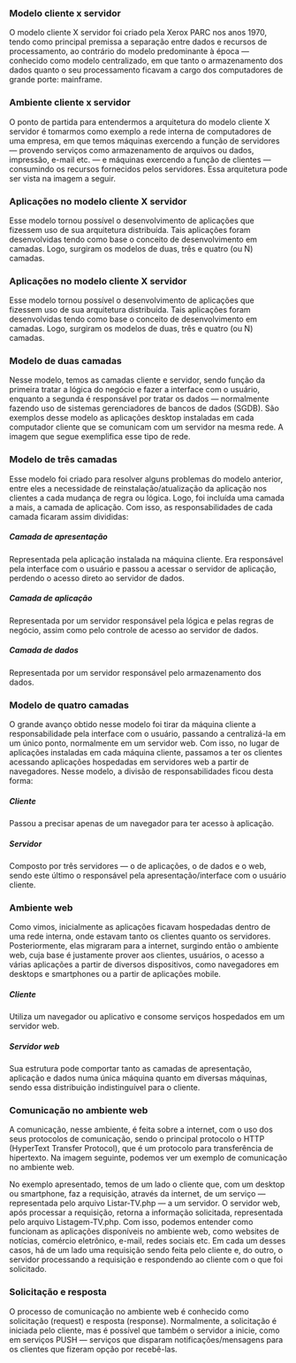 ### Modelo cliente x servidor
O modelo cliente X servidor foi criado pela Xerox PARC nos anos 1970, tendo como principal premissa a separação entre dados e recursos de processamento, ao contrário do modelo predominante à época — conhecido como modelo centralizado, em que tanto o armazenamento dos dados quanto o seu processamento ficavam a cargo dos computadores de grande porte: mainframe.

### Ambiente cliente x servidor
O ponto de partida para entendermos a arquitetura do modelo cliente X servidor é tomarmos como exemplo a rede interna de computadores de uma empresa, em que temos máquinas exercendo a função de servidores — provendo serviços como armazenamento de arquivos ou dados, impressão, e-mail etc. — e máquinas exercendo a função de clientes — consumindo os recursos fornecidos pelos servidores. Essa arquitetura pode ser vista na imagem a seguir.

### Aplicações no modelo cliente X servidor
Esse modelo tornou possível o desenvolvimento de aplicações que fizessem uso de sua arquitetura distribuída. Tais aplicações foram desenvolvidas tendo como base o conceito de desenvolvimento em camadas. Logo, surgiram os modelos de duas, três e quatro (ou N) camadas.

### Aplicações no modelo cliente X servidor
Esse modelo tornou possível o desenvolvimento de aplicações que fizessem uso de sua arquitetura distribuída. Tais aplicações foram desenvolvidas tendo como base o conceito de desenvolvimento em camadas. Logo, surgiram os modelos de duas, três e quatro (ou N) camadas.


### Modelo de duas camadas
Nesse modelo, temos as camadas cliente e servidor, sendo função da primeira tratar a lógica do negócio e fazer a interface com o usuário, enquanto a segunda é responsável por tratar os dados — normalmente fazendo uso de sistemas gerenciadores de bancos de dados (SGDB). São exemplos desse modelo as aplicações desktop instaladas em cada computador cliente que se comunicam com um servidor na mesma rede. A imagem que segue exemplifica esse tipo de rede.


### Modelo de três camadas
Esse modelo foi criado para resolver alguns problemas do modelo anterior, entre eles a necessidade de reinstalação/atualização da aplicação nos clientes a cada mudança de regra ou lógica. Logo, foi incluída uma camada a mais, a camada de aplicação. Com isso, as responsabilidades de cada camada ficaram assim divididas:
##### Camada de apresentação
Representada pela aplicação instalada na máquina cliente. Era responsável pela interface com o usuário e passou a acessar o servidor de aplicação, perdendo o acesso direto ao servidor de dados.
##### Camada de aplicação
Representada por um servidor responsável pela lógica e pelas regras de negócio, assim como pelo controle de acesso ao servidor de dados.
##### Camada de dados
Representada por um servidor responsável pelo armazenamento dos dados.


### Modelo de quatro camadas
O grande avanço obtido nesse modelo foi tirar da máquina cliente a responsabilidade pela interface com o usuário, passando a centralizá-la em um único ponto, normalmente em um servidor web. Com isso, no lugar de aplicações instaladas em cada máquina cliente, passamos a ter os clientes acessando aplicações hospedadas em servidores web a partir de navegadores. Nesse modelo, a divisão de responsabilidades ficou desta forma:
##### Cliente
Passou a precisar apenas de um navegador para ter acesso à aplicação.
##### Servidor
Composto por três servidores — o de aplicações, o de dados e o web, sendo este último o responsável pela apresentação/interface com o usuário cliente.


### Ambiente web
Como vimos, inicialmente as aplicações ficavam hospedadas dentro de uma rede interna, onde estavam tanto os clientes quanto os servidores. Posteriormente, elas migraram para a internet, surgindo então o ambiente web, cuja base é justamente prover aos clientes, usuários, o acesso a várias aplicações a partir de diversos dispositivos, como navegadores em desktops e smartphones ou a partir de aplicações mobile.
##### Cliente
Utiliza um navegador ou aplicativo e consome serviços hospedados em um servidor web.
##### Servidor web
Sua estrutura pode comportar tanto as camadas de apresentação, aplicação e dados numa única máquina quanto em diversas máquinas, sendo essa distribuição indistinguível para o cliente.


### Comunicação no ambiente web
A comunicação, nesse ambiente, é feita sobre a internet, com o uso dos seus protocolos de comunicação, sendo o principal protocolo o HTTP (HyperText Transfer Protocol), que é um protocolo para transferência de hipertexto. Na imagem seguinte, podemos ver um exemplo de comunicação no ambiente web.

No exemplo apresentado, temos de um lado o cliente que, com um desktop ou smartphone, faz a requisição, através da internet, de um serviço — representada pelo arquivo Listar-TV.php — a um servidor. O servidor web, após processar a requisição, retorna a informação solicitada, representada pelo arquivo Listagem-TV.php. Com isso, podemos entender como funcionam as aplicações disponíveis no ambiente web, como websites de notícias, comércio eletrônico, e-mail, redes sociais etc. Em cada um desses casos, há de um lado uma requisição sendo feita pelo cliente e, do outro, o servidor processando a requisição e respondendo ao cliente com o que foi solicitado.

### Solicitação e resposta
O processo de comunicação no ambiente web é conhecido como solicitação (request) e resposta (response). Normalmente, a solicitação é iniciada pelo cliente, mas é possível que também o servidor a inicie, como em serviços PUSH — serviços que disparam notificações/mensagens para os clientes que fizeram opção por recebê-las.




